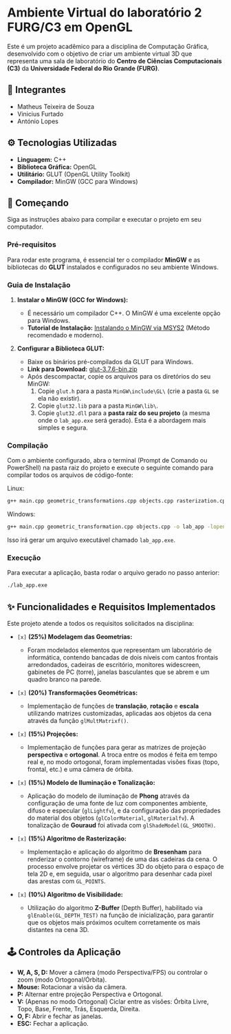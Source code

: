 # Ambiente Virtual do laboratório 2 FURG/C3 em OpenGL

Este é um projeto acadêmico para a disciplina de Computação Gráfica, desenvolvido com o objetivo de criar um ambiente virtual 3D que representa uma sala de laboratório do **Centro de Ciências Computacionais (C3)** da **Universidade Federal do Rio Grande (FURG)**.

## 👥 Integrantes

* Matheus Teixeira de Souza
* Vinicius Furtado
* António Lopes
## ⚙️ Tecnologias Utilizadas

* **Linguagem:** C++
* **Biblioteca Gráfica:** OpenGL
* **Utilitário:** GLUT (OpenGL Utility Toolkit)
* **Compilador:** MinGW (GCC para Windows)

## 🚀 Começando

Siga as instruções abaixo para compilar e executar o projeto em seu computador.

### Pré-requisitos

Para rodar este programa, é essencial ter o compilador **MinGW** e as bibliotecas do **GLUT** instalados e configurados no seu ambiente Windows.

### Guia de Instalação

1.  **Instalar o MinGW (GCC for Windows):**
    * É necessário um compilador C++. O MinGW é uma excelente opção para Windows.
    * **Tutorial de Instalação:** [Instalando o MinGW via MSYS2](https://www.msys2.org/) (Método recomendado e moderno).

2.  **Configurar a Biblioteca GLUT:**
    * Baixe os binários pré-compilados da GLUT para Windows.
    * **Link para Download:** [glut-3.7.6-bin.zip](https://www.transmission.mspro.com/download/glut-3.7.6-bin.zip)
    * Após descompactar, copie os arquivos para os diretórios do seu MinGW:
        1.  Copie `glut.h` para a pasta `MinGW\include\GL\` (crie a pasta `GL` se ela não existir).
        2.  Copie `glut32.lib` para a pasta `MinGW\lib\`.
        3.  Copie `glut32.dll` para a **pasta raiz do seu projeto** (a mesma onde o `lab_app.exe` será gerado). Esta é a abordagem mais simples e segura.

### Compilação

Com o ambiente configurado, abra o terminal (Prompt de Comando ou PowerShell) na pasta raiz do projeto e execute o seguinte comando para compilar todos os arquivos de código-fonte:

Linux:
```bash
g++ main.cpp geometric_transformations.cpp objects.cpp rasterization.cpp -o lab_app -lGL -lGLU -lglut
```
Windows:
```bash
g++ main.cpp geometric_transformation.cpp objects.cpp -o lab_app -lopengl32 -lglu32 -lglut32 -lm
```

Isso irá gerar um arquivo executável chamado `lab_app.exe`.

### Execução

Para executar a aplicação, basta rodar o arquivo gerado no passo anterior:

```bash
./lab_app.exe
```

## ✨ Funcionalidades e Requisitos Implementados

Este projeto atende a todos os requisitos solicitados na disciplina:

* `[x]` **(25%) Modelagem das Geometrias:**
    * Foram modelados elementos que representam um laboratório de informática, contendo bancadas de dois níveis com cantos frontais arredondados, cadeiras de escritório, monitores widescreen, gabinetes de PC (torre), janelas basculantes que se abrem e um quadro branco na parede.

* `[x]` **(20%) Transformações Geométricas:**
    * Implementação de funções de **translação**, **rotação** e **escala** utilizando matrizes customizadas, aplicadas aos objetos da cena através da função `glMultMatrixf()`.

* `[x]` **(15%) Projeções:**
    * Implementação de funções para gerar as matrizes de projeção **perspectiva** e **ortogonal**. A troca entre os modos é feita em tempo real e, no modo ortogonal, foram implementadas visões fixas (topo, frontal, etc.) e uma câmera de órbita.

* `[x]` **(15%) Modelo de Iluminação e Tonalização:**
    * Aplicação do modelo de iluminação de **Phong** através da configuração de uma fonte de luz com componentes ambiente, difuso e especular (`glLightfv`), e da configuração das propriedades do material dos objetos (`glColorMaterial`, `glMaterialfv`). A tonalização de **Gouraud** foi ativada com `glShadeModel(GL_SMOOTH)`.

* `[x]` **(15%) Algoritmo de Rasterização:**
    * Implementação e aplicação do algoritmo de **Bresenham** para renderizar o contorno (wireframe) de uma das cadeiras da cena. O processo envolve projetar os vértices 3D do objeto para o espaço de tela 2D e, em seguida, usar o algoritmo para desenhar cada pixel das arestas com `GL_POINTS`.

* `[x]` **(10%) Algoritmo de Visibilidade:**
    * Utilização do algoritmo **Z-Buffer** (Depth Buffer), habilitado via `glEnable(GL_DEPTH_TEST)` na função de inicialização, para garantir que os objetos mais próximos ocultem corretamente os mais distantes na cena 3D.

## 🕹️ Controles da Aplicação

* **W, A, S, D:** Mover a câmera (modo Perspectiva/FPS) ou controlar o zoom (modo Ortogonal/Órbita).
* **Mouse:** Rotacionar a visão da câmera.
* **P:** Alternar entre projeção Perspectiva e Ortogonal.
* **V:** (Apenas no modo Ortogonal) Ciclar entre as visões: Órbita Livre, Topo, Base, Frente, Trás, Esquerda, Direita.
* **O, F:** Abrir e fechar as janelas.
* **ESC:** Fechar a aplicação.
